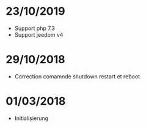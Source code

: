 # 23/10/2019

- Support php 7.3
- Support jeedom v4

# 29/10/2018

- Correction comamnde shutdown restart et reboot

# 01/03/2018

- Initialisierung

